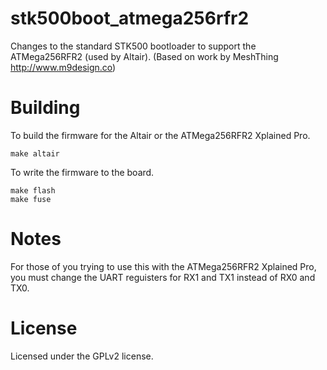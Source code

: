 # stk500boot_atmega256rfr2

Changes to the standard STK500 bootloader to support the ATMega256RFR2
(used by Altair). (Based on work by MeshThing http://www.m9design.co)

# Building

To build the firmware for the Altair or the ATMega256RFR2 Xplained
Pro.

```
make altair
```

To write the firmware to the board.

```
make flash
make fuse
```

# Notes

For those of you trying to use this with the ATMega256RFR2 Xplained Pro, 
you must change the UART reguisters for RX1 and TX1 instead of RX0 and TX0.


# License
Licensed under the GPLv2 license.

